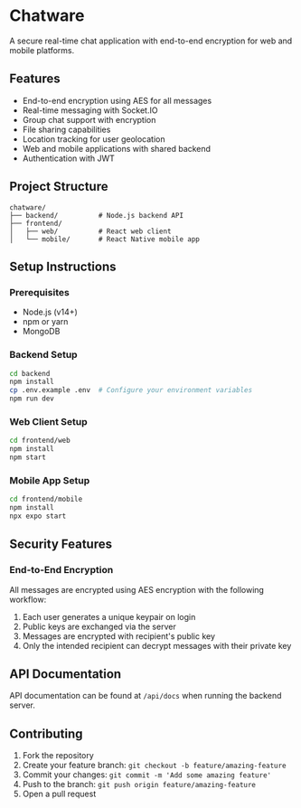 # Chatware

A secure real-time chat application with end-to-end encryption for web and mobile platforms.

## Features

- End-to-end encryption using AES for all messages
- Real-time messaging with Socket.IO
- Group chat support with encryption
- File sharing capabilities
- Location tracking for user geolocation
- Web and mobile applications with shared backend
- Authentication with JWT

## Project Structure

```
chatware/
├── backend/          # Node.js backend API
├── frontend/
│   ├── web/          # React web client
│   └── mobile/       # React Native mobile app
```

## Setup Instructions

### Prerequisites

- Node.js (v14+)
- npm or yarn
- MongoDB

### Backend Setup

```bash
cd backend
npm install
cp .env.example .env  # Configure your environment variables
npm run dev
```

### Web Client Setup

```bash
cd frontend/web
npm install
npm start
```

### Mobile App Setup

```bash
cd frontend/mobile
npm install
npx expo start
```

## Security Features

### End-to-End Encryption

All messages are encrypted using AES encryption with the following workflow:

1. Each user generates a unique keypair on login
2. Public keys are exchanged via the server
3. Messages are encrypted with recipient's public key
4. Only the intended recipient can decrypt messages with their private key

## API Documentation

API documentation can be found at `/api/docs` when running the backend server.

## Contributing

1. Fork the repository
2. Create your feature branch: `git checkout -b feature/amazing-feature`
3. Commit your changes: `git commit -m 'Add some amazing feature'`
4. Push to the branch: `git push origin feature/amazing-feature`
5. Open a pull request 